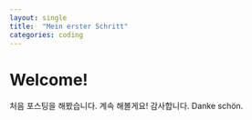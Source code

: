 ```yaml
---
layout: single
title:  "Mein erster Schritt"
categories: coding
---
```

# Welcome! 
 처음 포스팅을 해봤습니다. 
 계속 해볼게요!
 감사합니다. Danke schön.
